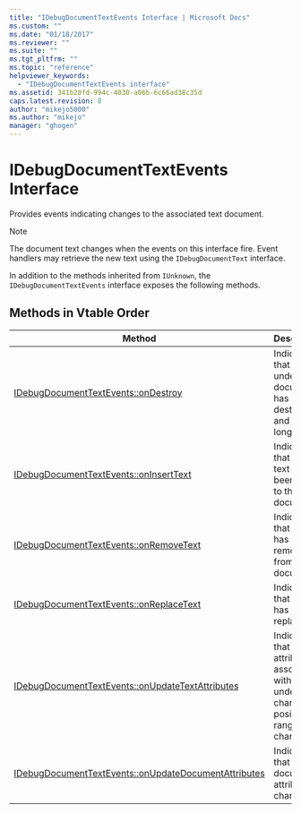 ```yaml
---
title: "IDebugDocumentTextEvents Interface | Microsoft Docs"
ms.custom: ""
ms.date: "01/18/2017"
ms.reviewer: ""
ms.suite: ""
ms.tgt_pltfrm: ""
ms.topic: "reference"
helpviewer_keywords: 
  - "IDebugDocumentTextEvents interface"
ms.assetid: 341b20fd-994c-4030-a06b-6c66ad38c35d
caps.latest.revision: 8
author: "mikejo5000"
ms.author: "mikejo"
manager: "ghogen"
---
```

# IDebugDocumentTextEvents Interface
Provides events indicating changes to the associated text document.  
  
> [!NOTE]
>  The document text changes when the events on this interface fire. Event handlers may retrieve the new text using the `IDebugDocumentText` interface.  
  
 In addition to the methods inherited from `IUnknown`, the `IDebugDocumentTextEvents` interface exposes the following methods.  
  
## Methods in Vtable Order  
  
|Method|Description|  
|------------|-----------------|  
|[IDebugDocumentTextEvents::onDestroy](../../winscript/reference/idebugdocumenttextevents-ondestroy.md)|Indicates that the underlying document has been destroyed and is no longer valid|  
|[IDebugDocumentTextEvents::onInsertText](../../winscript/reference/idebugdocumenttextevents-oninserttext.md)|Indicates that new text has been added to the document|  
|[IDebugDocumentTextEvents::onRemoveText](../../winscript/reference/idebugdocumenttextevents-onremovetext.md)|Indicates that text has been removed from the document.|  
|[IDebugDocumentTextEvents::onReplaceText](../../winscript/reference/idebugdocumenttextevents-onreplacetext.md)|Indicates that text has been replaced.|  
|[IDebugDocumentTextEvents::onUpdateTextAttributes](../../winscript/reference/idebugdocumenttextevents-onupdatetextattributes.md)|Indicates that the text attributes associated with the underlying character position range have changed.|  
|[IDebugDocumentTextEvents::onUpdateDocumentAttributes](../../winscript/reference/idebugdocumenttextevents-onupdatedocumentattributes.md)|Indicates that the document attributes changed.|